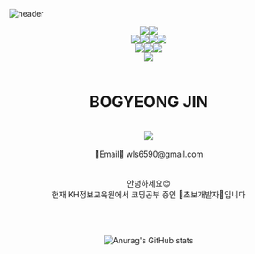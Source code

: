 

![header](https://capsule-render.vercel.app/api?type=waving&&color=8977AD&height=300&section=header&text=BOGYEONG's%20GitHub&fontSize=70&animation=scaleIn&fontColor=EED9F2)

<div align="center">
<img src="https://img.shields.io/badge/JAVA-007396?style=for-the-badge&logo=java&logoColor=white"><img src="https://img.shields.io/badge/mysql-4479A1?style=for-the-badge&logo=mysql&logoColor=white"><br>
  <img src="https://img.shields.io/badge/javascript-F7DF1E?style=for-the-badge&logo=javascript&logoColor=black"><img src="https://img.shields.io/badge/html-E34F26?style=for-the-badge&logo=html5&logoColor=white"><img src="https://img.shields.io/badge/css-1572B6?style=for-the-badge&logo=css3&logoColor=white"><img src="https://img.shields.io/badge/bootstrap-7952B3?style=for-the-badge&logo=bootstrap&logoColor=white"><br>
  <img src="https://img.shields.io/badge/aws-232F3E?style=for-the-badge&logo=aws&logoColor=white"><img src="https://img.shields.io/badge/apache tomcat-F8DC75?style=for-the-badge&logo=apachetomcat&logoColor=white"><img src="https://img.shields.io/badge/Spring-6DB33F?style=for-the-badge&logo=Spring&logoColor=white">
<br>
<img src="https://img.shields.io/badge/SPRING BOOT-#6DB33F?style=for-the-badge&logo=Spring Boot&logoColor=white">
<br>
<br>

  # BOGYEONG JIN
 
  <br>
  <img src="https://mblogthumb-phinf.pstatic.net/MjAxNzA1MDRfMjcz/MDAxNDkzODkyMTQwMjQ3.WfN6MkjDHIu6k29ED1S-lafGrbT_JRth0mHzdd7RaE8g.wy84VY0fgIJMk5WoKdNzPbnoC8IvFULw3aXR1I5EmGcg.GIF.tkvkdldj040616/3387c9a34aef3e2881f5ded9eb9ea157.gif?type=w2">
  <br>
  <br>
 🌷Email🌷 wls6590@gmail.com
   <br> 
   <br>
  <br>
  안녕하세요😊   
    <br> 
  현재 KH정보교육원에서 코딩공부 중인 💜초보개발자💜입니다   
   <br>
  <br>
  <br>
   <br>
     

     
     
  ![Anurag's GitHub stats](https://github-readme-stats.vercel.app/api?username=Bogyeong1&theme=material-palenight&show_icons=true)
    
  
  
  </div>
